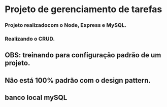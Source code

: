 # Projeto de gerenciamento de tarefas

### Projeto realizadocom o Node, Express e MySQL. 
### Realizando o CRUD.

## OBS: treinando para configuração padrão de um projeto. 
## Não está 100% padrão com o design pattern.
## banco local mySQL

